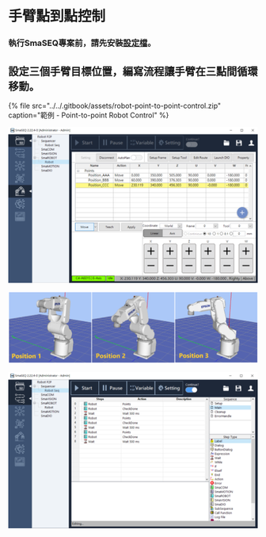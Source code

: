 # 手臂點到點控制

### 執行SmaSEQ專案前，請先安裝[設定檔](../)。

## 設定三個手臂目標位置，編寫流程讓手臂在三點間循環移動。

{% file src="../../.gitbook/assets/robot-point-to-point-control.zip" caption="範例 - Point-to-point Robot Control" %}

![SmaSEQ &#x624B;&#x81C2;&#x6A21;&#x7D44; - SmaROBOT &#x9EDE;&#x4F4D;&#x8A2D;&#x5B9A;](../../.gitbook/assets/example_robot_p2p4.png)

![Robot Position \(Using Epson Simulator\)](../../.gitbook/assets/example_robot_p2p6.png)

![SmaSEQ - Sequencer &#x7DE8;&#x8F2F;&#x4E09;&#x9EDE;&#x79FB;&#x52D5;](../../.gitbook/assets/example_robot_p2p5.png)




